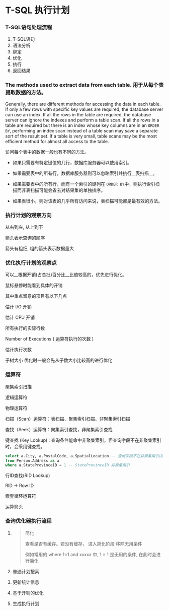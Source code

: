 # T-SQL 执行计划

### T-SQL语句处理流程

1. T-SQL语句
2. 语法分析
3. 绑定
4. 优化
5. 执行
6. 返回结果



### The methods used to extract data from each table. 用于从每个表提取数据的方法。

Generally, there are different methods for accessing the data in each table. If only a few rows with specific key values are required, the database server can use an index. If all the rows in the table are required, the database server can ignore the indexes and perform a table scan. If all the rows in a table are required but there is an index whose key columns are in an `ORDER BY`, performing an index scan instead of a table scan may save a separate sort of the result set. If a table is very small, table scans may be the most efficient method for almost all access to the table.

访问每个表中的数据一般也有不同的方法。

* 如果只需要有特定键值的几行，数据库服务器可以使用索引。 

* 如果需要表中的所有行，数据库服务器则可以忽略索引并执行__表扫描__。

* 如果需要表中的所有行，而有一个索引的键列在 `ORDER BY`中，则执行索引扫描而非表扫描可能会省去对结果集的单独排序。 

* 如果表很小，则对该表的几乎所有访问来说，表扫描可能都是最有效的方法。



### 执行计划的观察方向

从右到左, 从上到下



箭头表示查询的顺序

箭头有粗细, 粗的箭头表示数据量大



### 优化执行计划的观察点

可以__根据开销(占总批)百分比__比值较高的，优先进行优化。



鼠标悬停时能看到具体的开销

其中重点留意的项目有以下几点

估计 I/O 开销

估计 CPU 开销

所有执行的实际行数

Number of Executions ( 运算符执行的次数 )

估计执行次数



子树大小  优化时一般会先从子数大小比较高的进行优化





### 运算符

聚集索引扫描



逻辑运算符

物理运算符



扫描（Scan）运算符：表扫描、聚集索引扫描、非聚集索引扫描

查找（Seek）运算符：聚集索引查找，非聚集索引查找



键查找 (Key Lookup) : 查询条件能命中非聚集索引，但查询字段不在非聚集索引时，会采用键查找。

~~~sql
select a.City, a.PostalCode, a.SpatialLocation -- 查询字段不在非聚集索引内
from Person.Address as a
where a.StateProvinceID = 1 -- StateProvinceID 非聚集索引
~~~

行ID查找(RID Lookup)  

RID -> Row ID



嵌套循环运算符





运算箭头



### 查询优化器执行流程

1. > 简化
   >
   >  查看是否有缓存。若没有缓存， 进入简化阶段 移除无用条件
   >
   > 例如常用的  where 1=1 and xxxxx 中, 1 = 1 是无用的条件, 在此时会进行简化

2. 普通计划搜索

3. 更新统计信息

4. 基于开销的优化

5. 生成执行计划

